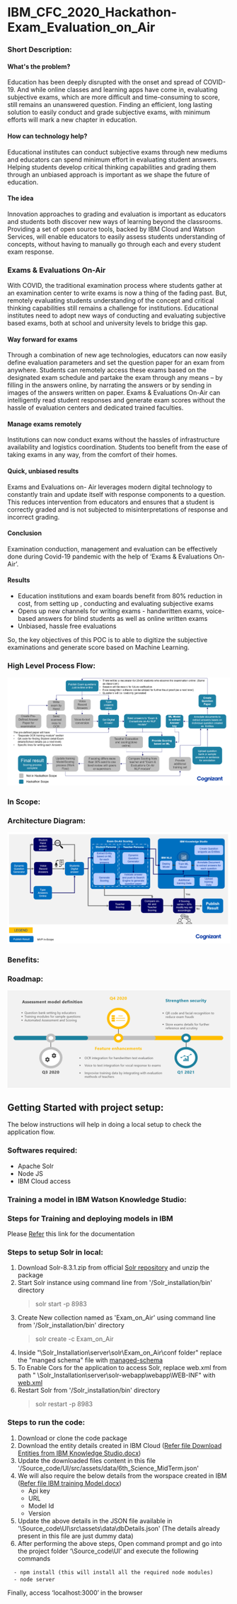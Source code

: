 # IBM_CFC_2020_Hackathon-Exam_Evaluation_on_Air

### Short Description:
#### What's the problem?
Education has been deeply disrupted with the onset and spread of COVID-19. And while online classes and learning apps have come in, evaluating subjective exams, which are more difficult and time-consuming to score, still remains an unanswered question. Finding an efficient, long lasting solution to easily conduct and grade subjective exams, with minimum efforts will mark a new chapter in education.

#### How can technology help?
Educational institutes can conduct subjective exams through new mediums and educators can spend minimum effort in evaluating student answers. Helping students develop critical thinking capabilities and grading them through an unbiased approach is important as we shape the future of education.

#### The idea
Innovation approaches to grading and evaluation is important as educators and students both discover new ways of learning beyond the classrooms. Providing a set of open source tools, backed by IBM Cloud and Watson Services, will enable educators to easily assess students understanding of concepts, without having to manually go through each and every student exam response.

### Exams & Evaluations On-Air
With COVID, the traditional examination process where students gather at an examination center to write exams is now a thing of the fading past. But, remotely evaluating students understanding of the concept and critical thinking capabilities still remains a challenge for institutions. Educational institutes need to adopt new ways of conducting and evaluating subjective based exams, both at school and university levels to bridge this gap.  

#### Way forward for exams 
Through a combination of new age technologies, educators can now easily define evaluation parameters and set the question paper for an exam from anywhere. Students can remotely access these exams based on the designated exam schedule and partake the exam through any means – by filling in the answers online, by narrating the answers or by sending in images of the answers written on paper. Exams & Evaluations On-Air can intelligently read student responses and generate exam scores without the hassle of evaluation centers and dedicated trained faculties.   

#### Manage exams remotely 
Institutions can now conduct exams without the hassles of infrastructure availability and logistics coordination. Students too benefit from the ease of taking exams in any way, from the comfort of their homes. 

#### Quick, unbiased results 
Exams and Evaluations on- Air leverages modern digital technology to constantly train and update itself with response components to a question. This reduces intervention from educators and ensures that a student is correctly graded and is not subjected to misinterpretations of response and incorrect grading. 

#### Conclusion
Examination conduction, management and evaluation can be effectively done during Covid-19 pandemic with the help of ‘Exams & Evaluations On-Air’. 

#### Results
  - Education institutions and exam boards benefit from 80% reduction in cost, from setting up , conducting and evaluating subjective exams
  - Opens up new channels for writing exams - handwritten exams, voice-based answers for blind students as well as online written exams 
  - Unbiased, hassle free evaluations 

So, the key objectives of this POC is to able to digitize the subjective examinations and generate score based on Machine Learning.

### High Level Process Flow:
![Image of Process Flow Diagram](https://github.com/Chify/IBM_CFC_2020_Hackathon-Exam_Evaluation_on_Air/blob/master/documents/High_Level_Process_Flow.PNG)

### In Scope:

### Architecture Diagram:
![Image of Architecture Diagram](https://github.com/Chify/IBM_CFC_2020_Hackathon-Exam_Evaluation_on_Air/blob/master/documents/Architecture_Diagram.PNG)

### Benefits:

### Roadmap:
![Roadmap](https://github.com/Chify/IBM_CFC_2020_Hackathon-Exam_Evaluation_on_Air/blob/master/documents/Road_map.PNG)

## Getting Started with project setup:
The below instructions will help in doing a local setup to check the application flow.

### Softwares required:
  - Apache Solr
  - Node JS
  - IBM Cloud access

### Training a model in IBM Watson Knowledge Studio:
### Steps for Training and deploying models in IBM
   Please [Refer](/Source_code/IBM_Docs) this link for the documentation
### Steps to setup Solr in local:
1. Download Solr-8.3.1.zip from official [Solr repository](https://archive.apache.org/dist/lucene/solr/8.3.1/) and unzip the package
2. Start Solr instance using command line from '/Solr_installation/bin' directory
    >solr start -p 8983
3. Create New collection named as 'Exam_on_Air' using command line from '/Solr_installation/bin' directory
   >solr create -c Exam_on_Air
4. Inside "\Solr_Installation\server\solr\Exam_on_Air\conf folder" replace the "manged schema" file with [managed-schema](/Source_code/Solr_Conf/managed-schema)
5. To Enable Cors for the application to access Solr, replace web.xml from path " \Solr_Installation\server\solr-webapp\webapp\WEB-INF" with [web.xml](/Source_code/Solr_Conf/web.xml)
6. Restart Solr from '/Solr_installation/bin' directory
    >solr restart -p 8983
### Steps to run the code:
  1. Download or clone the code package
  2. Download the entity details created in IBM Cloud ([Refer file Download Entities from IBM Knowledge Studio.docx](/Source_code/IBM_Docs))
  3. Update the downloaded files content in this file '/Source_code/UI/src/assets/data/6th_Science_MidTerm.json'
  4. We will also require the below details from the worspace created in IBM ([Refer file IBM training Model.docx](/Source_code/IBM_Docs))
      - Api key
      - URL
      - Model Id
      - Version
  5. Update the above details in the JSON file available in '\Source_code\UI\src\assets\data\dbDetails.json' (The details already present in this file are just dummy data)
  6. After performing the above steps, Open command prompt and go into the project folder ‘\Source_code\UI’ and execute the following commands
  
  ```
    - npm install (this will install all the required node modules)
    - node server
  ```
  
 Finally, access ‘localhost:3000’ in the browser
